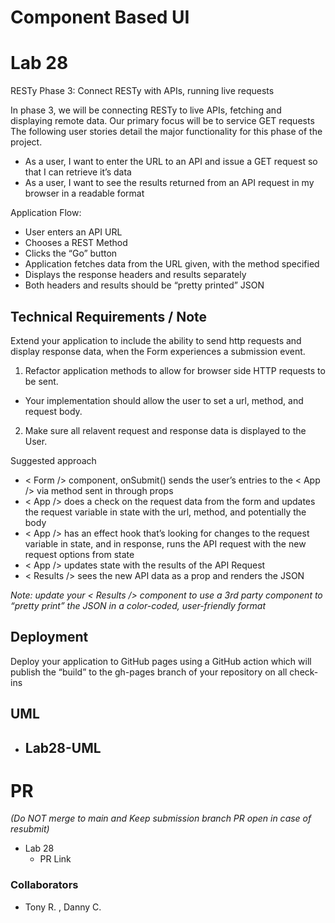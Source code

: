 # Component Based UI

# Lab 28

RESTy Phase 3: Connect RESTy with APIs, running live requests

In phase 3, we will be connecting RESTy to live APIs, fetching and displaying remote data. Our primary focus will be to service GET requests
The following user stories detail the major functionality for this phase of the project.

- As a user, I want to enter the URL to an API and issue a GET request so that I can retrieve it’s data
- As a user, I want to see the results returned from an API request in my browser in a readable format

Application Flow:

- User enters an API URL
- Chooses a REST Method
- Clicks the “Go” button
- Application fetches data from the URL given, with the method specified
- Displays the response headers and results separately
- Both headers and results should be “pretty printed” JSON

## Technical Requirements / Note

Extend your application to include the ability to send http requests and display response data, when the Form experiences a submission event.

1. Refactor application methods to allow for browser side HTTP requests to be sent.

- Your implementation should allow the user to set a url, method, and request body.

2. Make sure all relavent request and response data is displayed to the User.

Suggested approach

- < Form /> component, onSubmit() sends the user’s entries to the < App /> via method sent in through props
- < App /> does a check on the request data from the form and updates the request variable in state with the url, method, and potentially the body
- < App /> has an effect hook that’s looking for changes to the request variable in state, and in response, runs the API request with the new request options from state
- < App /> updates state with the results of the API Request
- < Results /> sees the new API data as a prop and renders the JSON

_Note: update your < Results /> component to use a 3rd party component to “pretty print” the JSON in a color-coded, user-friendly format_

## Deployment

Deploy your application to GitHub pages using a GitHub action which will publish the “build” to the gh-pages branch of your repository on all check-ins

## UML

- Lab28-UML
  -

# PR

_(Do NOT merge to main and Keep submission branch PR open in case of resubmit)_

- Lab 28
  - PR Link

### Collaborators

- Tony R. , Danny C.
